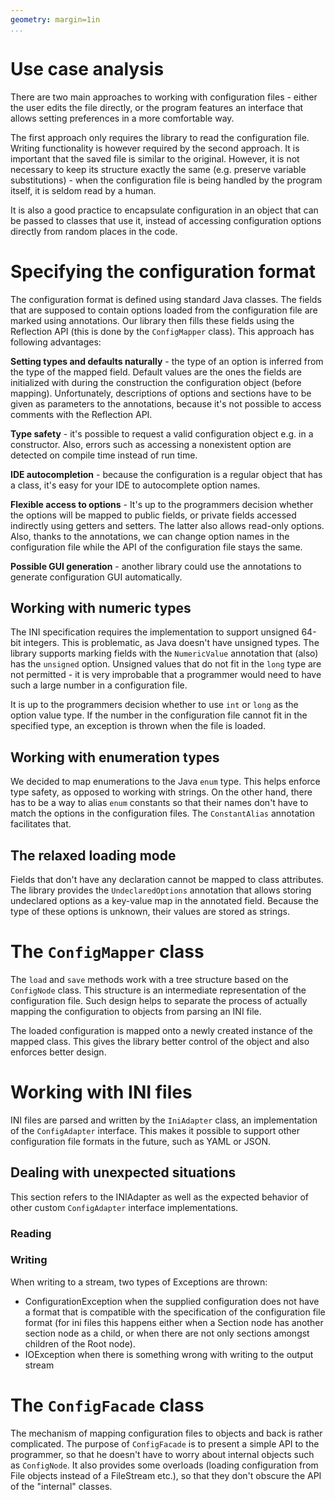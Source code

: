 ```yaml
---
geometry: margin=1in
...
```


# Use case analysis

There are two main approaches to working with configuration files - either the 
user edits the file directly, or the program features an interface that allows 
setting preferences in a more comfortable way.

The first approach only requires the library to read the configuration file. 
Writing functionality is however required by the second approach. It is 
important that the saved file is similar to the original. However, it is not 
necessary to keep its structure exactly the same (e.g. preserve variable 
substitutions) - when the configuration file is being handled by the program 
itself, it is seldom read by a human.

It is also a good practice to encapsulate configuration in an object that can be 
passed to classes that use it, instead of accessing configuration options 
directly from random places in the code.

# Specifying the configuration format

The configuration format is defined using standard Java classes. The fields that 
are supposed to contain options loaded from the configuration file are marked 
using annotations. Our library then fills these fields using the Reflection API 
(this is done by the `ConfigMapper` class). This approach has following 
advantages:

**Setting types and defaults naturally** - the type of an option is inferred 
from the type of the mapped field. Default values are the ones the fields are 
initialized with during the construction the configuration object (before 
mapping). Unfortunately, descriptions of options and sections have to be given 
as parameters to the annotations, because it's not possible to access comments 
with the Reflection API.

**Type safety** - it's possible to request a valid configuration object e.g. in 
a constructor. Also, errors such as accessing a nonexistent option are detected 
on compile time instead of run time.

**IDE autocompletion** - because the configuration is a regular object that has 
a class, it's easy for your IDE to autocomplete option names.

**Flexible access to options** - It's up to the programmers decision whether the 
options will be mapped to public fields, or private fields accessed indirectly 
using getters and setters. The latter also allows read-only options. Also, 
thanks to the annotations, we can change option names in the configuration file 
while the API of the configuration file stays the same.

**Possible GUI generation** - another library could use the annotations to 
generate configuration GUI automatically.

## Working with numeric types

The INI specification requires the implementation to support unsigned 64-bit 
integers. This is problematic, as Java doesn't have unsigned types. The library 
supports marking fields with the `NumericValue` annotation that (also) has the 
`unsigned` option. Unsigned values that do not fit in the `long` type are not 
permitted - it is very improbable that a programmer would need to have such a 
large number in a configuration file.

It is up to the programmers decision whether to use `int` or `long` as the 
option value type. If the number in the configuration file cannot fit in the 
specified type, an exception is thrown when the file is loaded.

## Working with enumeration types

We decided to map enumerations to the Java `enum` type. This helps enforce type 
safety, as opposed to working with strings. On the other hand, there has to be a 
way to alias `enum` constants so that their names don't have to match the 
options in the configuration files. The `ConstantAlias` annotation facilitates 
that.

## The relaxed loading mode

Fields that don't have any declaration cannot be mapped to class attributes.
The library provides the `UndeclaredOptions` annotation that allows storing
undeclared options as a key-value map in the annotated field. Because the 
type of these options is unknown, their values are stored as strings.

# The `ConfigMapper` class

The `load` and `save` methods work with a tree structure based on the 
`ConfigNode` class. This structure is an intermediate representation of the 
configuration file. Such design helps to separate the process of actually 
mapping the configuration to objects from parsing an INI file.

The loaded configuration is mapped onto a newly created instance of the mapped 
class. This gives the library better control of the object and also enforces 
better design.

# Working with INI files

INI files are parsed and written by the `IniAdapter` class, an implementation of 
the `ConfigAdapter` interface. This makes it possible to support other 
configuration file formats in the future, such as YAML or JSON.

## Dealing with unexpected situations

This section refers to the INIAdapter as well as the expected behavior of other
custom `ConfigAdapter` interface implementations.

### Reading

### Writing

When writing to a stream, two types of Exceptions are thrown:
* ConfigurationException when the supplied configuration does not have a format that
 is compatible with the specification of the configuration file format (for ini files this
 happens either when a Section node has another section node as a child, or when there are
 not only sections amongst children of the Root node).
* IOException when there is something wrong with writing to the output stream

# The `ConfigFacade` class

The mechanism of mapping configuration files to objects and back is rather 
complicated. The purpose of `ConfigFacade` is to present a simple API to the 
programmer, so that he doesn't have to worry about internal objects such as 
`ConfigNode`. It also provides some overloads (loading configuration from File 
objects instead of a FileStream etc.), so that they don't obscure the API of the 
"internal" classes.
